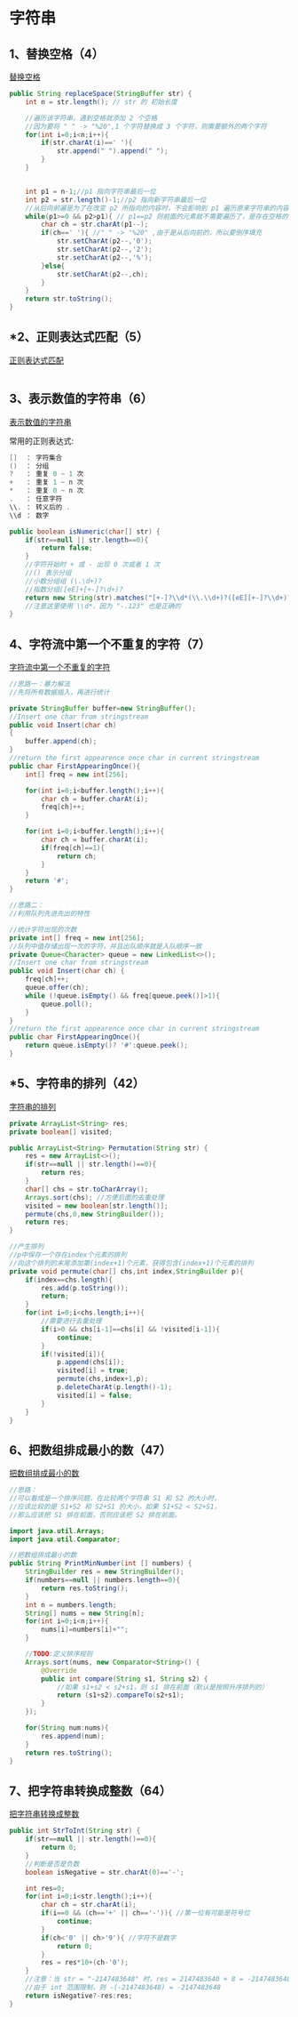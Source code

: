 # 字符串

## 1、替换空格（4）

[替换空格](https://www.nowcoder.com/practice/4060ac7e3e404ad1a894ef3e17650423?tpId=13&tqId=11155&tPage=1&rp=1&ru=/ta/coding-interviews&qru=/ta/coding-interviews/question-ranking)

```java
public String replaceSpace(StringBuffer str) {
    int n = str.length(); // str 的 初始长度

    //遍历该字符串，遇到空格就添加 2 个空格
    //因为要将 " " -> "%20",1 个字符替换成 3 个字符，则需要额外的两个字符
    for(int i=0;i<n;i++){
        if(str.charAt(i)==' '){
            str.append(" ").append(" ");
        }
    }


    int p1 = n-1;//p1 指向字符串最后一位
    int p2 = str.length()-1;//p2 指向新字符串最后一位
    //从后向前遍是为了在改变 p2 所指向的内容时，不会影响到 p1 遍历原来字符串的内容。
    while(p1>=0 && p2>p1){ // p1==p2 则前面的元素就不需要遍历了，是存在空格的
        char ch = str.charAt(p1--);
        if(ch==' '){ //" " -> "%20" ,由于是从后向前的，所以要倒序填充
            str.setCharAt(p2--,'0');
            str.setCharAt(p2--,'2');
            str.setCharAt(p2--,'%');
        }else{
            str.setCharAt(p2--,ch);
        }
    }
    return str.toString();
}
```



## *2、正则表达式匹配（5）

[正则表达式匹配](https://www.nowcoder.com/practice/45327ae22b7b413ea21df13ee7d6429c?tpId=13&tqId=11205&tPage=1&rp=1&ru=/ta/coding-interviews&qru=/ta/coding-interviews/question-ranking)

```java

```



## 3、表示数值的字符串（6）

[表示数值的字符串](https://www.nowcoder.com/practice/6f8c901d091949a5837e24bb82a731f2?tpId=13&tqId=11206&tPage=1&rp=1&ru=/ta/coding-interviews&qru=/ta/coding-interviews/question-ranking)

常用的正则表达式:

```java
[]  ： 字符集合
()  ： 分组
?   ： 重复 0 ~ 1 次
+   ： 重复 1 ~ n 次
*   ： 重复 0 ~ n 次
.   ： 任意字符
\\. ： 转义后的 .
\\d ： 数字
```

```java
public boolean isNumeric(char[] str) {
    if(str==null || str.length==0){
        return false;
    }
    //字符开始时 + 或 - 出现 0 次或者 1 次
    //() 表示分组
    //小数分组组 (\.\d+)?
    //指数分组([eE]+[+-]?\d+)?
    return new String(str).matches("[+-]?\\d*(\\.\\d+)?([eE][+-]?\\d+)?");
    //注意这里使用 \\d*，因为 "-.123" 也是正确的
}
```



## 4、字符流中第一个不重复的字符（7）

[字符流中第一个不重复的字符](https://www.nowcoder.com/practice/00de97733b8e4f97a3fb5c680ee10720?tpId=13&tqId=11207&tPage=1&rp=1&ru=/ta/coding-interviews&qru=/ta/coding-interviews/question-ranking)

```java
//思路一：暴力解法
//先将所有数据插入，再进行统计

private StringBuffer buffer=new StringBuffer();
//Insert one char from stringstream
public void Insert(char ch)
{
    buffer.append(ch);
}
//return the first appearence once char in current stringstream
public char FirstAppearingOnce(){
    int[] freq = new int[256];

    for(int i=0;i<buffer.length();i++){
        char ch = buffer.charAt(i);
        freq[ch]++;
    }

    for(int i=0;i<buffer.length();i++){
        char ch = buffer.charAt(i);
        if(freq[ch]==1){
            return ch;
        }
    }
    return '#';
}
```

```java
//思路二：
//利用队列先进先出的特性

//统计字符出现的次数
private int[] freq = new int[256];
//队列中值存储出现一次的字符，并且出队顺序就是入队顺序一致
private Queue<Character> queue = new LinkedList<>();
//Insert one char from stringstream
public void Insert(char ch) {
    freq[ch]++;
    queue.offer(ch);
    while (!queue.isEmpty() && freq[queue.peek()]>1){
        queue.poll();
    }
}
//return the first appearence once char in current stringstream
public char FirstAppearingOnce(){
    return queue.isEmpty()? '#':queue.peek();
}
```



## *5、字符串的排列（42）

[字符串的排列](https://www.nowcoder.com/practice/fe6b651b66ae47d7acce78ffdd9a96c7?tpId=13&tqId=11180&tPage=1&rp=1&ru=/ta/coding-interviews&qru=/ta/coding-interviews/question-ranking)

```java
private ArrayList<String> res;
private boolean[] visited;

public ArrayList<String> Permutation(String str) {
    res = new ArrayList<>();
    if(str==null || str.length()==0){
        return res;
    }
    char[] chs = str.toCharArray();
    Arrays.sort(chs); //方便后面的去重处理
    visited = new boolean[str.length()];
    permute(chs,0,new StringBuilder());
    return res;
}

//产生排列
//p中保存一个存在index个元素的排列
//向这个排列的末尾添加第(index+1)个元素，获得包含(index+1)个元素的排列
private void permute(char[] chs,int index,StringBuilder p){
    if(index==chs.length){
        res.add(p.toString());
        return;
    }
    for(int i=0;i<chs.length;i++){
        //需要进行去重处理
        if(i>0 && chs[i-1]==chs[i] && !visited[i-1]){
            continue;
        }
        if(!visited[i]){
            p.append(chs[i]);
            visited[i] = true;
            permute(chs,index+1,p);
            p.deleteCharAt(p.length()-1);
            visited[i] = false;
        }
    }
}
```



## 6、把数组排成最小的数（47）

[把数组排成最小的数](https://www.nowcoder.com/practice/8fecd3f8ba334add803bf2a06af1b993?tpId=13&tqId=11185&tPage=1&rp=1&ru=/ta/coding-interviews&qru=/ta/coding-interviews/question-ranking)

```java
//思路：
//可以看成是一个排序问题，在比较两个字符串 S1 和 S2 的大小时，
//应该比较的是 S1+S2 和 S2+S1 的大小，如果 S1+S2 < S2+S1，
//那么应该把 S1 排在前面，否则应该把 S2 排在前面。

import java.util.Arrays;
import java.util.Comparator;

//把数组排成最小的数
public String PrintMinNumber(int [] numbers) {
    StringBuilder res = new StringBuilder();
    if(numbers==null || numbers.length==0){
        return res.toString();
    }
    int n = numbers.length;
    String[] nums = new String[n];
    for(int i=0;i<n;i++){
        nums[i]=numbers[i]+"";
    }

    //TODO:定义排序规则
    Arrays.sort(nums, new Comparator<String>() {
        @Override
        public int compare(String s1, String s2) {
            //如果 s1+s2 < s2+s1，则 s1 排在前面（默认是按照升序排列的）
            return (s1+s2).compareTo(s2+s1);
        }
    });

    for(String num:nums){
        res.append(num);
    }
    return res.toString();
}
```



## 7、把字符串转换成整数（64）

[把字符串转换成整数](https://www.nowcoder.com/practice/1277c681251b4372bdef344468e4f26e?tpId=13&tqId=11202&tPage=1&rp=1&ru=/ta/coding-interviews&qru=/ta/coding-interviews/question-ranking)

```java
public int StrToInt(String str) {
    if(str==null || str.length()==0){
        return 0;
    }
    //判断是否是负数
    boolean isNegative = str.charAt(0)=='-';

    int res=0;
    for(int i=0;i<str.length();i++){
        char ch = str.charAt(i);
        if(i==0 && (ch=='+' || ch=='-')){ //第一位有可能是符号位
            continue;
        }
        if(ch<'0' || ch>'9'){ //字符不是数字
            return 0;
        }
        res = res*10+(ch-'0');
    }
    //注意：当 str = "-2147483648" 时，res = 2147483640 + 8 = -2147483648
    //由于 int 范围限制，则 -(-2147483648) = -2147483648
    return isNegative?-res:res;
}
```


